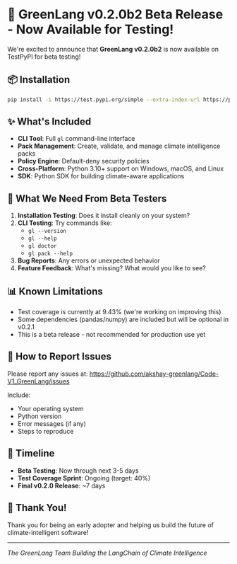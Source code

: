 # 🚀 GreenLang v0.2.0b2 Beta Release - Now Available for Testing!

We're excited to announce that **GreenLang v0.2.0b2** is now available on TestPyPI for beta testing!

## 📦 Installation

```bash
pip install -i https://test.pypi.org/simple --extra-index-url https://pypi.org/simple greenlang==0.2.0b2
```

## ✨ What's Included

- **CLI Tool**: Full `gl` command-line interface
- **Pack Management**: Create, validate, and manage climate intelligence packs
- **Policy Engine**: Default-deny security policies
- **Cross-Platform**: Python 3.10+ support on Windows, macOS, and Linux
- **SDK**: Python SDK for building climate-aware applications

## 🧪 What We Need From Beta Testers

1. **Installation Testing**: Does it install cleanly on your system?
2. **CLI Testing**: Try commands like:
   - `gl --version`
   - `gl --help`
   - `gl doctor`
   - `gl pack --help`
3. **Bug Reports**: Any errors or unexpected behavior
4. **Feature Feedback**: What's missing? What would you like to see?

## 📊 Known Limitations

- Test coverage is currently at 9.43% (we're working on improving this)
- Some dependencies (pandas/numpy) are included but will be optional in v0.2.1
- This is a beta release - not recommended for production use yet

## 🐛 How to Report Issues

Please report any issues at: https://github.com/akshay-greenlang/Code-V1_GreenLang/issues

Include:
- Your operating system
- Python version
- Error messages (if any)
- Steps to reproduce

## 📅 Timeline

- **Beta Testing**: Now through next 3-5 days
- **Test Coverage Sprint**: Ongoing (target: 40%)
- **Final v0.2.0 Release**: ~7 days

## 🙏 Thank You!

Thank you for being an early adopter and helping us build the future of climate-intelligent software!

---
*The GreenLang Team*
*Building the LangChain of Climate Intelligence*